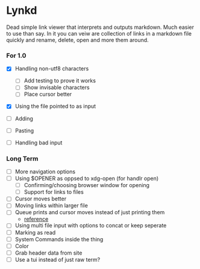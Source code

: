# Lynkd
    
Dead simple link viewer that interprets and outputs markdown. Much easier to use than say. In it you can veiw are collection of links in a markdown file quickly and rename, delete, open and more them around.

### For 1.0
- [X] Handling non-utf8 characters
    - [ ] Add testing to prove it works
    - [ ] Show invisable characters
    - [ ] Place cursor better
- [X] Using the file pointed to as input
- [ ] Adding
- [ ] Pasting
- [ ] Handling bad input


### Long Term
- [ ] More navigation options
- [ ] Using $OPENER as oppsed to xdg-open (for handlr open)
    - [ ] Confirming/choosing browser window for opening
    - [ ] Support for links to files
- [ ] Cursor moves better
- [ ] Moving links within larger file
- [ ] Queue prints and cursor moves instead of just printing them
    - [reference](https://docs.rs/crossterm/latest/crossterm/trait.QueueableCommand.html)
- [ ] Using multi file input with options to concat or keep seperate
- [ ] Marking as read
- [ ] System Commands inside the thing
- [ ] Color
- [ ] Grab header data from site
- [ ] Use a tui instead of just raw term?
